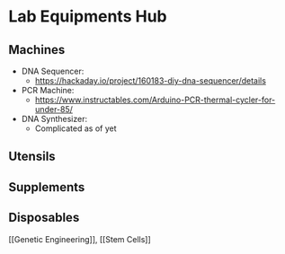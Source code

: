 # Lab Equipments Hub
## Machines
- DNA Sequencer:
	- https://hackaday.io/project/160183-diy-dna-sequencer/details
- PCR Machine:
	- https://www.instructables.com/Arduino-PCR-thermal-cycler-for-under-85/
- DNA Synthesizer:
	- Complicated as of yet
## Utensils
## Supplements
## Disposables

[[Genetic Engineering]], [[Stem Cells]]
